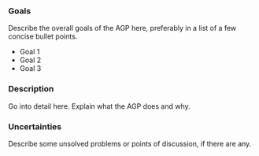 ### Goals

Describe the overall goals of the AGP here, preferably in a list of a few concise bullet points.

- Goal 1
- Goal 2
- Goal 3

### Description

Go into detail here. Explain what the AGP does and why.

### Uncertainties

Describe some unsolved problems or points of discussion, if there are any.

